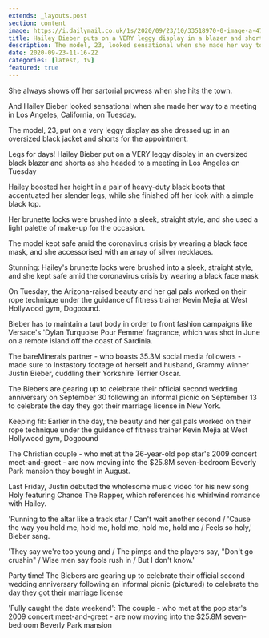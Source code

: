 ```yaml
---
extends: _layouts.post
section: content
image: https://i.dailymail.co.uk/1s/2020/09/23/10/33518970-0-image-a-47_1600854286311.jpg 
title: Hailey Bieber puts on a VERY leggy display in a blazer and shorts 
description: The model, 23, looked sensational when she made her way to a meeting in Los Angeles, California, on Tuesday. 
date: 2020-09-23-11-16-22 
categories: [latest, tv] 
featured: true 
--- 
```

She always shows off her sartorial prowess when she hits the town.

And Hailey Bieber looked sensational when she made her way to a meeting in Los Angeles, California, on Tuesday.

The model, 23, put on a very leggy display as she dressed up in an oversized black jacket and shorts for the appointment.

Legs for days! Hailey Bieber put on a VERY leggy display in an oversized black blazer and shorts as she headed to a meeting in Los Angeles on Tuesday

Hailey boosted her height in a pair of heavy-duty black boots that accentuated her slender legs, while she finished off her look with a simple black top.

Her brunette locks were brushed into a sleek, straight style, and she used a light palette of make-up for the occasion. 

The model kept safe amid the coronavirus crisis by wearing a black face mask, and she accessorised with an array of silver necklaces.

Stunning: Hailey's brunette locks were brushed into a sleek, straight style, and she kept safe amid the coronavirus crisis by wearing a black face mask

On Tuesday, the Arizona-raised beauty and her gal pals worked on their rope technique under the guidance of fitness trainer Kevin Mejia at West Hollywood gym, Dogpound. 

Bieber has to maintain a taut body in order to front fashion campaigns like Versace's 'Dylan Turquoise Pour Femme' fragrance, which was shot in June on a remote island off the coast of Sardinia.

The bareMinerals partner - who boasts 35.3M social media followers - made sure to Instastory footage of herself and husband, Grammy winner Justin Bieber, cuddling their Yorkshire Terrier Oscar.

The Biebers are gearing up to celebrate their official second wedding anniversary on September 30 following an informal picnic on September 13 to celebrate the day they got their marriage license in New York. 

Keeping fit: Earlier in the day, the beauty and her gal pals worked on their rope technique under the guidance of fitness trainer Kevin Mejia at West Hollywood gym, Dogpound 

The Christian couple - who met at the 26-year-old pop star's 2009 concert meet-and-greet - are now moving into the $25.8M seven-bedroom Beverly Park mansion they bought in August.

Last Friday, Justin debuted the wholesome music video for his new song Holy featuring Chance The Rapper, which references his whirlwind romance with Hailey.  

'Running to the altar like a track star / Can't wait another second / 'Cause the way you hold me, hold me, hold me, hold me, hold me / Feels so holy,' Bieber sang. 

'They say we're too young and / The pimps and the players say, "Don't go crushin" / Wise men say fools rush in / But I don't know.'

Party time! The Biebers are gearing up to celebrate their official second wedding anniversary following an informal picnic (pictured) to celebrate the day they got their marriage license

'Fully caught the date weekend': The couple - who met at the pop star's 2009 concert meet-and-greet - are now moving into the $25.8M seven-bedroom Beverly Park mansion

